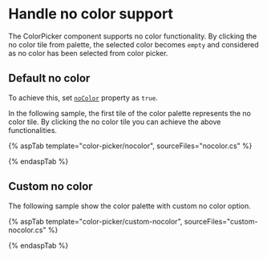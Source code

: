# Handle no color support

The ColorPicker component supports no color functionality. By clicking the no color tile from palette, the selected color becomes `empty` and considered as no color has been selected from color picker.

## Default no color

To achieve this, set [`noColor`](https://help.syncfusion.com/cr/aspnetcore-js2/Syncfusion.EJ2.Inputs.ColorPicker.html#Syncfusion_EJ2_Inputs_ColorPicker_NoColor) property as `true`.

In the following sample, the first tile of the color palette represents the no color tile. By clicking the no color tile you can achieve the above functionalities.

{% aspTab template="color-picker/nocolor", sourceFiles="nocolor.cs" %}

{% endaspTab %}

## Custom no color

The following sample show the color palette with custom no color option.

{% aspTab template="color-picker/custom-nocolor", sourceFiles="custom-nocolor.cs" %}

{% endaspTab %}
